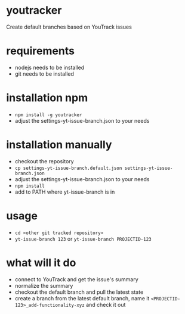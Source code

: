 # youtracker
Create default branches based on YouTrack issues

# requirements
- nodejs needs to be installed
- git needs to be installed

# installation npm
- `npm install -g youtracker`
- adjust the settings-yt-issue-branch.json to your needs

# installation manually
- checkout the repository
- `cp settings-yt-issue-branch.default.json settings-yt-issue-branch.json`
- adjust the settings-yt-issue-branch.json to your needs
- `npm install`
- add to PATH where yt-issue-branch is in

# usage
- `cd <other git tracked repository>`
- `yt-issue-branch 123` or `yt-issue-branch PROJECTID-123`

# what will it do
- connect to YouTrack and get the issue's summary
- normalize the summary
- checkout the default branch and pull the latest state
- create a branch from the latest default branch, name it `<PROJECTID-123>_add-functionality-xyz` and check it out

